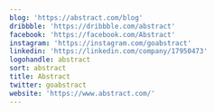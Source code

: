 ```yaml
---
blog: 'https://abstract.com/blog'
dribbble: 'https://dribbble.com/abstract'
facebook: 'https://facebook.com/Abstract'
instagram: 'https://instagram.com/goabstract'
linkedin: 'https://linkedin.com/company/17950473'
logohandle: abstract
sort: abstract
title: Abstract
twitter: goabstract
website: 'https://www.abstract.com/'
---
```

